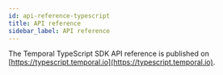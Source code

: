 ```yaml
---
id: api-reference-typescript
title: API reference
sidebar_label: API reference
---
```


The Temporal TypeScript SDK API reference is published on [https://typescript.temporal.io](https://typescript.temporal.io).